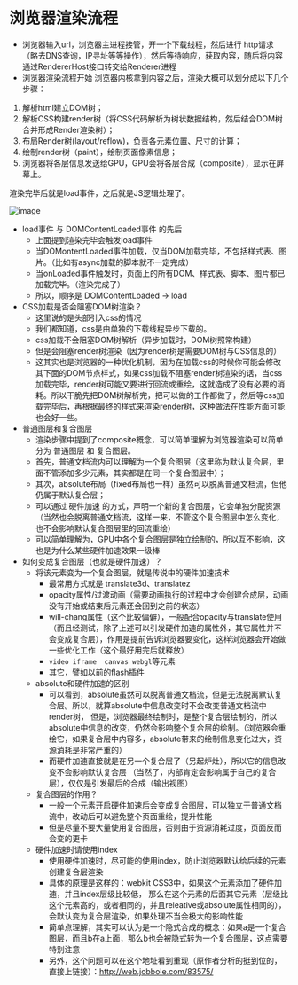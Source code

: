 # 浏览器渲染流程
- 浏览器输入url，浏览器主进程接管，开一个下载线程，然后进行 http请求（略去DNS查询，IP寻址等等操作），然后等待响应，获取内容，随后将内容通过RendererHost接口转交给Renderer进程
- 浏览器渲染流程开始
浏览器内核拿到内容之后，渲染大概可以划分成以下几个步骤：
1. 解析html建立DOM树；
2. 解析CSS构建render树（将CSS代码解析为树状数据结构，然后结合DOM树合并形成Render渲染树）；
3. 布局Render树(layout/reflow)，负责各元素位置、尺寸的计算；
4. 绘制render树（paint），绘制页面像素信息；
5. 浏览器将各层信息发送给GPU，GPU会将各层合成（composite），显示在屏幕上。

渲染完毕后就是load事件，之后就是JS逻辑处理了。

![image](https://mmbiz.qpic.cn/mmbiz_png/mshqAkialV7HrUYsWYxnQUcPjq2X1EPoib1FukrxxPPZoQbssyB2KueUXTEaJe89WH0s1FFyYFxlRI3MofrAYcKw/640?wx_fmt=png&wxfrom=5&wx_lazy=1&wx_co=1)

+ load事件 与 DOMContentLoaded事件 的先后
    - 上面提到渲染完毕会触发load事件
    - 当DOMontentLoaded事件加载，仅当DOM加载完毕，不包括样式表、图片。（比如有async加载的脚本就不一定完成）
    - 当onLoaded事件触发时，页面上的所有DOM、样式表、脚本、图片都已加载完毕。（渲染完成了）
    - 所以，顺序是 DOMContentLoaded -> load
+ CSS加载是否会阻塞DOM树渲染？
    - 这里说的是头部引入css的情况
    - 我们都知道，css是由单独的下载线程异步下载的。
    - css加载不会阻塞DOM树解析（异步加载时，DOM树照常构建）
    - 但是会阻塞render树渲染（因为render树是需要DOM树与CSS信息的）
    - 这其实也是浏览器的一种优化机制，因为在加载css的时候你可能会修改其下面的DOM节点样式，如果css加载不阻塞render树渲染的话，当css加载完毕，render树可能又要进行回流或重绘，这就造成了没有必要的消耗。所以干脆先把DOM树解析完，把可以做的工作都做了，然后等css加载完毕后，再根据最终的样式来渲染render树，这种做法在性能方面可能也会好一些。
+ 普通图层和复合图层
    - 渲染步骤中提到了composite概念，可以简单理解为浏览器渲染可以简单分为 普通图层 和 复合图层。
    - 首先，普通文档流内可以理解为一个复合图层（这里称为默认复合层，里面不管添加多少元素，其实都是在同一个复合图层中）；
    - 其次，absolute布局（fixed布局也一样）虽然可以脱离普通文档流，但他仍属于默认复合层；
    - 可以通过 硬件加速 的方式，声明一个新的复合图层，它会单独分配资源（当然也会脱离普通文档流，这样一来，不管这个复合图层中怎么变化，也不会影响默认复合图层里的回流重绘）
    - 可以简单理解为，GPU中各个复合图层是独立绘制的，所以互不影响，这也是为什么某些硬件加速效果一级棒
+ 如何变成复合图层（也就是硬件加速）？
    - 将该元素变为一个复合图层，就是传说中的硬件加速技术
        + 最常用方式就是 translate3d、translatez
        + opacity属性/过渡动画（需要动画执行的过程中才会创建合成层，动画没有开始或结束后元素还会回到之前的状态）
        + will-chang属性（这个比较偏僻），一般配合opacity与translate使用（而且经测试，除了上述可以引发硬件加速的属性外，其它属性并不会变成复合层），作用是提前告诉浏览器要变化，这样浏览器会开始做一些优化工作（这个最好用完后就释放）
        + ` video iframe  canvas webgl `等元素
        + 其它，譬如以前的flash插件
    - absolute和硬件加速的区别
        + 可以看到，absolute虽然可以脱离普通文档流，但是无法脱离默认复合层。所以，就算absolute中信息改变时不会改变普通文档流中render树， 但是，浏览器最终绘制时，是整个复合层绘制的，所以absolute中信息的改变，仍然会影响整个复合层的绘制。（浏览器会重绘它，如果复合层中内容多，absolute带来的绘制信息变化过大，资源消耗是非常严重的）
        + 而硬件加速直接就是在另一个复合层了（另起炉灶），所以它的信息改变不会影响默认复合层 （当然了，内部肯定会影响属于自己的复合层），仅仅是引发最后的合成（输出视图）
    - 复合图层的作用？
        + 一般一个元素开启硬件加速后会变成复合图层，可以独立于普通文档流中，改动后可以避免整个页面重绘，提升性能
        + 但是尽量不要大量使用复合图层，否则由于资源消耗过度，页面反而会变的更卡
    - 硬件加速时请使用index
        + 使用硬件加速时，尽可能的使用index，防止浏览器默认给后续的元素创建复合层渲染
        + 具体的原理是这样的：webkit CSS3中，如果这个元素添加了硬件加速，并且index层级比较低， 那么在这个元素的后面其它元素（层级比这个元素高的，或者相同的，并且releative或absolute属性相同的）， 会默认变为复合层渲染，如果处理不当会极大的影响性能
        + 简单点理解，其实可以认为是一个隐式合成的概念：如果a是一个复合图层，而且b在a上面，那么b也会被隐式转为一个复合图层，这点需要特别注意
        + 另外，这个问题可以在这个地址看到重现（原作者分析的挺到位的，直接上链接）：http://web.jobbole.com/83575/